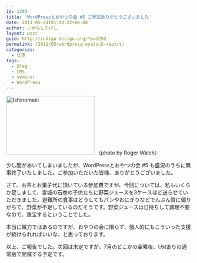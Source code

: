 ```yaml
---
id: 1293
title: 'WordPressとおやつの会 #5 ご参加ありがとうございました'
date: 2011-05-24T01:44:22+00:00
author: いがらしたけし
layout: post
guid: http://indigo-design.org/?p=1293
permalink: /2011/05/wordpress-oyatsu5-report/
categories:
  - 仕事
tags:
  - Blog
  - CMS
  - seminar
  - WordPress
---
```

<a href="http://www.flickr.com/photos/rowmuse/5709235233/" title="Ishinomaki by filmmaker in japan, on Flickr"><img src="http://farm3.static.flickr.com/2723/5709235233_6005af6ece_m.jpg" width="240" height="160" alt="Ishinomaki"></a>
（photo by Roger Walch）

少し間があいてしまいましたが、WordPressとおやつの会 #5 も盛況のうちに無事終了いたしました。ご参加いただいた皆様、ありがとうございました。

さて、お茶とお菓子代に頂いている参加費ですが、今回については、私もいくらか足しまして、宮城の石巻の子供たちに野菜ジュースを3ケースほど送らせていただきました。避難所の食事はどうしてもパンやおにぎりなどでんぷん質に偏りがちで、野菜が不足しているのだそうです。野菜ジュースは日持ちして調理不要なので、重宝するということでした。

本当に微力ではあるのですが、おやつの会に限らず、個人的にもこういった支援が続けられればいいな、と思っております。

以上、ご報告でした。次回は未定ですが、7月のどこかの金曜夜、Ustありの通常版で開催する予定です。